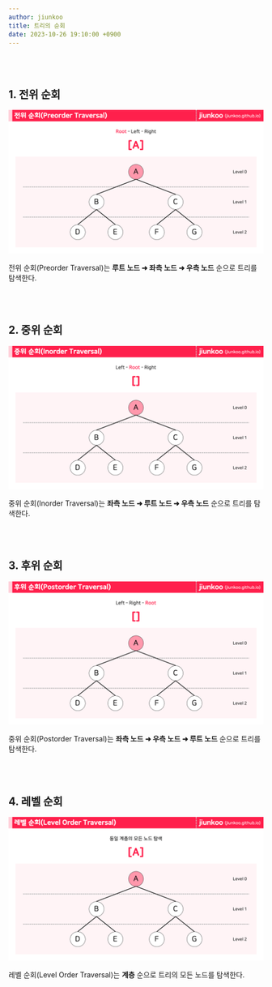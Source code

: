 ```yaml
---
author: jiunkoo
title: 트리의 순회
date: 2023-10-26 19:10:00 +0900
---
```


<br/>
<br/>

## 1. 전위 순회

![gif](/_assets/img/algorithm/theory/6-1.gif)

전위 순회(Preorder Traversal)는 **루트 노드 ➜ 좌측 노드 ➜ 우측 노드** 순으로 트리를 탐색한다.<br/>

<br/>
<br/>

## 2. 중위 순회

![gif](/_assets/img/algorithm/theory/6-2.gif)

중위 순회(Inorder Traversal)는 **좌측 노드 ➜ 루트 노드 ➜ 우측 노드** 순으로 트리를 탐색한다.<br/>

<br/>
<br/>

## 3. 후위 순회

![gif](/_assets/img/algorithm/theory/6-3.gif)

중위 순회(Postorder Traversal)는 **좌측 노드 ➜ 우측 노드 ➜ 루트 노드** 순으로 트리를 탐색한다.<br/>

<br/>
<br/>

## 4. 레벨 순회

![gif](/_assets/img/algorithm/theory/6-4.gif)

레벨 순회(Level Order Traversal)는 **계층** 순으로 트리의 모든 노드를 탐색한다.<br/>
